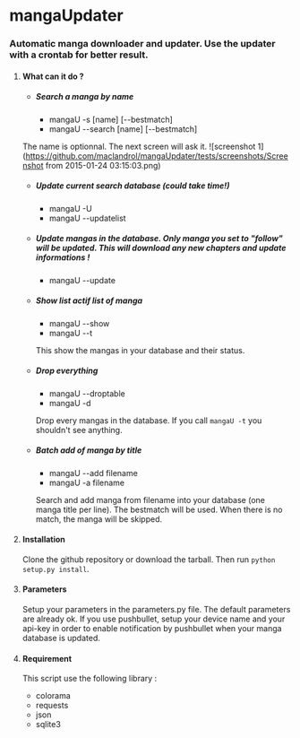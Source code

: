 mangaUpdater
============

### Automatic manga downloader and updater. Use the updater with a crontab for better result.

1. #### What can it do ?

	* ##### Search a manga by name
		
		* mangaU -s [name] [--bestmatch]
		* mangaU --search [name] [--bestmatch]

	The name is optionnal. The next screen will ask it.
	![screenshot 1](https://github.com/maclandrol/mangaUpdater/tests/screenshots/Screenshot from 2015-01-24 03:15:03.png)
	
	
	* ##### Update current search database (could take time!)
		
		* mangaU -U
		* mangaU --updatelist

	* ##### Update mangas in the database. Only manga you set to "follow" will be updated. This will download any new chapters and update informations !
		
		* mangaU --update

	* ##### Show list actif list of manga
		
		* mangaU --show
		* mangaU --t
		
		This show the mangas in your database and their status.

	* ##### Drop everything
		
		* mangaU --droptable
		* mangaU -d

		Drop every mangas in the database. If you call `mangaU -t` you shouldn't see anything.

	* ##### Batch add of manga by title

		* mangaU --add filename
		* mangaU -a filename

		Search and add manga from filename into your database (one manga title per line). The bestmatch will be used. When there is no match, the manga will be skipped.

2. #### Installation

	Clone the github repository or download the tarball. Then run `python setup.py install`.

3. #### Parameters

	Setup your parameters in the parameters.py file. The default parameters are already ok.
If you use pushbullet, setup your device name and your api-key in order to enable notification by pushbullet when your manga database is updated.


4. #### Requirement

	This script use the following library :

	- colorama
	- requests
	- json
	- sqlite3
